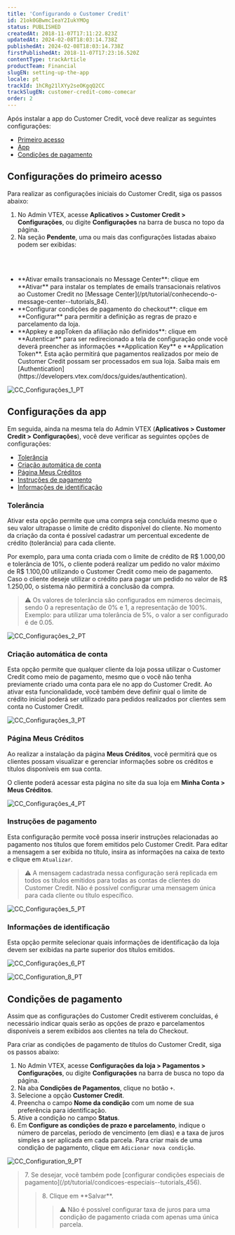 ```yaml
---
title: 'Configurando o Customer Credit'
id: 21ok0GBwmcIeaY2IukYMOg
status: PUBLISHED
createdAt: 2018-11-07T17:11:22.823Z
updatedAt: 2024-02-08T18:03:14.738Z
publishedAt: 2024-02-08T18:03:14.738Z
firstPublishedAt: 2018-11-07T17:23:16.520Z
contentType: trackArticle
productTeam: Financial
slugEN: setting-up-the-app
locale: pt
trackId: 1hCRg21lXYy2seOKgqQ2CC
trackSlugEN: customer-credit-como-comecar
order: 2
---
```


Após instalar a app do Customer Credit, você deve realizar as seguintes configurações:

- [Primeiro acesso](#configuracoes-do-primeiro-acesso)
- [App](#configuracoes-da-app) 
- [Condições de pagamento](#condicoes-de-pagamento)

## Configurações do primeiro acesso

Para realizar as configurações iniciais do Customer Credit, siga os passos abaixo:

1. No Admin VTEX, acesse __Aplicativos > Customer Credit > Configurações__, ou digite __Configurações__ na barra de busca no topo da página.
2. Na seção __Pendente__, uma ou mais das configurações listadas abaixo podem ser exibidas:
<br>
<ul>
<br>
    	<li>**Ativar emails transacionais no Message Center**: clique em **Ativar** para instalar os templates de emails transacionais relativos ao Customer Credit no [Message Center](/pt/tutorial/conhecendo-o-message-center--tutorials_84).</li>
    	<li>**Configurar condições de pagamento do checkout**: clique em **Configurar** para permitir a definição as regras de prazo e parcelamento da loja.</li>
  	<li>**Appkey e appToken da afiliação não definidos**: clique em **Autenticar** para ser redirecionado a tela de configuração onde você deverá preencher as informações **Application Key** e **Application Token**. Esta ação permitirá que pagamentos realizados por meio de Customer Credit possam ser processados em sua loja. Saiba mais em [Authentication](https://developers.vtex.com/docs/guides/authentication).</li>
</ul>

![CC_Configurações_1_PT](https://raw.githubusercontent.com/vtexdocs/help-center-content/refs/heads/main/docs/pt/tracks/solu%C3%A7%C3%B5es-de-pagamento/customer-credit-como-comecar/configurando-a-app_1.JPG)

## Configurações da app

Em seguida, ainda na mesma tela do Admin VTEX (__Aplicativos > Customer Credit > Configurações__), você deve verificar as seguintes opções de configurações:

- [Tolerância](#tolerancia)
- [Criação automática de conta](#criacao-automatica-de-conta) 
- [Página Meus Créditos](#pagina-meus-creditos)
- [Instruções de pagamento](#instrucoes-de-pagamento)
- [Informações de identificação](#informacoes-de-identificacao)

### Tolerância

Ativar esta opção permite que uma compra seja concluída mesmo que o seu valor ultrapasse o limite de crédito disponível do cliente. No momento da criação da conta é possível cadastrar um percentual excedente de crédito (tolerância) para cada cliente.

Por exemplo, para uma conta criada com o limite de crédito de R$ 1.000,00 e tolerância de 10%, o cliente poderá realizar um pedido no valor máximo de R$ 1.100,00 utilizando o Customer Credit como meio de pagamento. Caso o cliente deseje utilizar o crédito para pagar um pedido no valor de R$ 1.250,00, o sistema não permitirá a conclusão da compra.

> ⚠️ Os valores de tolerância são configurados em números decimais, sendo 0 a representação de 0% e 1, a representação de 100%. Exemplo: para utilizar uma tolerância de 5%, o valor a ser configurado é de 0.05.

![CC_Configurações_2_PT](https://raw.githubusercontent.com/vtexdocs/help-center-content/refs/heads/main/docs/pt/tracks/solu%C3%A7%C3%B5es-de-pagamento/customer-credit-como-comecar/configurando-a-app_2.JPG)

### Criação automática de conta 

Esta opção permite que qualquer cliente da loja possa utilizar o Customer Credit como meio de pagamento, mesmo que o você não tenha previamente criado uma conta para ele no app do Customer Credit. Ao ativar esta funcionalidade, você também deve definir qual o limite de crédito inicial poderá ser utilizado para pedidos realizados por clientes sem conta no Customer Credit.

![CC_Configurações_3_PT](https://raw.githubusercontent.com/vtexdocs/help-center-content/refs/heads/main/docs/pt/tracks/solu%C3%A7%C3%B5es-de-pagamento/customer-credit-como-comecar/configurando-a-app_3.JPG)

### Página Meus Créditos

Ao realizar a instalação da página __Meus Créditos__, você permitirá que os clientes possam visualizar e gerenciar informações sobre os créditos e títulos disponíveis em sua conta.

O cliente poderá acessar esta página no site da sua loja em __Minha Conta > Meus Créditos__.

![CC_Configurações_4_PT](https://raw.githubusercontent.com/vtexdocs/help-center-content/refs/heads/main/docs/pt/tracks/solu%C3%A7%C3%B5es-de-pagamento/customer-credit-como-comecar/configurando-a-app_4.JPG)

### Instruções de pagamento  

Esta configuração permite você possa inserir instruções relacionadas ao pagamento nos títulos que forem emitidos pelo Customer Credit. Para editar a mensagem a ser exibida no título, insira as informações na caixa de texto e clique em `Atualizar`.

> ⚠️ A mensagem cadastrada nessa configuração será replicada em todos os títulos emitidos para todas as contas de clientes do Customer Credit. Não é possível configurar uma mensagem única para cada cliente ou título específico.

![CC_Configurações_5_PT](https://raw.githubusercontent.com/vtexdocs/help-center-content/refs/heads/main/docs/pt/tracks/solu%C3%A7%C3%B5es-de-pagamento/customer-credit-como-comecar/configurando-a-app_5.JPG)

### Informações de identificação

Esta opção permite selecionar quais informações de identificação da loja devem ser exibidas na parte superior dos títulos emitidos.

![CC_Configurações_6_PT](https://raw.githubusercontent.com/vtexdocs/help-center-content/refs/heads/main/docs/pt/tracks/solu%C3%A7%C3%B5es-de-pagamento/customer-credit-como-comecar/configurando-a-app_6.JPG)

![CC_Configuration_8_PT](https://raw.githubusercontent.com/vtexdocs/help-center-content/refs/heads/main/docs/pt/tracks/solu%C3%A7%C3%B5es-de-pagamento/customer-credit-como-comecar/configurando-a-app_7.JPG)

## Condições de pagamento 

Assim que as configurações do Customer Credit estiverem concluídas, é necessário indicar quais serão as opções de prazo e parcelamentos disponíveis a serem exibidos aos clientes na tela do Checkout.

Para criar as condições de pagamento de títulos do Customer Credit, siga os passos abaixo:

1. No Admin VTEX, acesse __Configurações da loja > Pagamentos > Configurações__, ou digite __Configurações__ na barra de busca no topo da página.
2. Na aba __Condições de Pagamentos__, clique no botão `+`.
3. Selecione a opção __Customer Credit__.
4. Preencha o campo __Nome da condição__ com um nome de sua preferência para identificação.
5. Ative a condição no campo __Status__.
6. Em __Configure as condições de prazo e parcelamento__, indique o número de parcelas, período de vencimento (em dias) e a taxa de juros simples a ser aplicada em cada parcela. Para criar mais de uma condição de pagamento, clique em `Adicionar nova condição`.

![CC_Configuration_9_PT](https://raw.githubusercontent.com/vtexdocs/help-center-content/refs/heads/main/docs/pt/tracks/solu%C3%A7%C3%B5es-de-pagamento/customer-credit-como-comecar/configurando-a-app_8.JPG)

<blockquote><ui>7. Se desejar, você também pode [configurar condições especiais de pagamento](/pt/tutorial/condicoes-especiais--tutorials_456).</ui>

<blockquote><ui>8. Clique em **Salvar**.</ui>

> ⚠️ Não é possível configurar taxa de juros para uma condição de pagamento criada com apenas uma única parcela.
